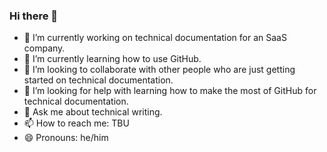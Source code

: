 ### Hi there 👋

- 🔭 I’m currently working on technical documentation for an SaaS company.
- 🌱 I’m currently learning how to use GitHub.
- 👯 I’m looking to collaborate with other people who are just getting started on technical documentation.
- 🤔 I’m looking for help with learning how to make the most of GitHub for technical documentation.
- 💬 Ask me about technical writing.
- 📫 How to reach me: TBU
- 😄 Pronouns: he/him
